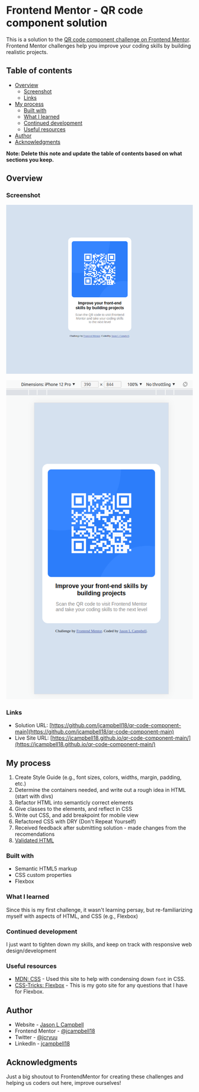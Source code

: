 # Frontend Mentor - QR code component solution

This is a solution to the [QR code component challenge on Frontend Mentor](https://www.frontendmentor.io/challenges/qr-code-component-iux_sIO_H). Frontend Mentor challenges help you improve your coding skills by building realistic projects. 

## Table of contents

- [Overview](#overview)
  - [Screenshot](#screenshot)
  - [Links](#links)
- [My process](#my-process)
  - [Built with](#built-with)
  - [What I learned](#what-i-learned)
  - [Continued development](#continued-development)
  - [Useful resources](#useful-resources)
- [Author](#author)
- [Acknowledgments](#acknowledgments)

**Note: Delete this note and update the table of contents based on what sections you keep.**

## Overview

### Screenshot

![My Solution: Desktop View](./design/My-Solution-Desktop-View.png)

![My Solution: Mobile View](./design/My-Solution-Mobile-View.png)

### Links

- Solution URL: [https://github.com/jcampbell18/qr-code-component-main](https://github.com/jcampbell18/qr-code-component-main)
- Live Site URL: [https://jcampbell18.github.io/qr-code-component-main/](https://jcampbell18.github.io/qr-code-component-main/)

## My process
 
1. Create Style Guide (e.g., font sizes, colors, widths, margin, padding, etc.)
2. Determine the containers needed, and write out a rough idea in HTML (start with divs)
3. Refactor HTML into semanticly correct elements
4. Give classes to the elements, and reflect in CSS
5. Write out CSS, and add breakpoint for mobile view
6. Refactored CSS with DRY (Don't Repeat Yourself)
7. Received feedback after submitting solution - made changes from the recomendations
8. [Validated HTML](https://validator.w3.org/)

### Built with

- Semantic HTML5 markup
- CSS custom properties
- Flexbox

### What I learned

Since this is my first challenge, it wasn't learning persay, but re-familiarizing myself with aspects of HTML, and CSS (e.g., Flexbox)

### Continued development

I just want to tighten down my skills, and keep on track with responsive web design/development

### Useful resources

- [MDN: CSS](https://developer.mozilla.org/en-US/docs/Web/CSS) - Used this site to help with condensing down `font` in CSS.
- [CSS-Tricks: Flexbox](https://css-tricks.com/snippets/css/a-guide-to-flexbox/) - This is my goto site for any questions that I have for Flexbox.

## Author

- Website - [Jason L Campbell](https://jasonlcampbell.com)
- Frontend Mentor - [@jcampbell18](https://www.frontendmentor.io/profile/jcampbell18)
- Twitter - [@jcryuu](https://www.twitter.com/jcryuu)
- LinkedIn - [jcampbell18](https://www.linkedin.com/in/jcampbell18)

## Acknowledgments

Just a big shoutout to FrontendMentor for creating these challenges and helping us coders out here, improve ourselves!